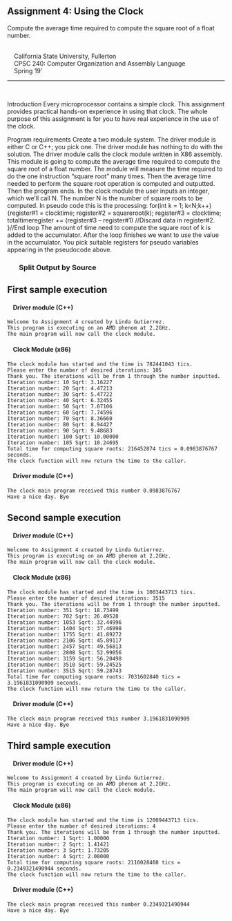 ## Assignment 4: Using the Clock
Compute the average time required to compute the square root of a float number.

<br/>&nbsp;&nbsp;&nbsp;&nbsp;California State University, Fullerton
<br/>&nbsp;&nbsp;&nbsp;&nbsp;CPSC 240: Computer Organization and Assembly Language
<br/>&nbsp;&nbsp;&nbsp;&nbsp;Spring 19'
***
<br/>


Introduction
Every microprocessor contains a simple clock. This assignment provides practical hands-on
experience in using that clock. The whole purpose of this assignment is for you to have real
experience in the use of the clock.

Program requirements
Create a two module system. The driver module is either C or C++; you pick one. The driver
module has nothing to do with the solution.
The driver module calls the clock module written in X86 assembly. This module is going to
compute the average time required to compute the square root of a float number. The module
will measure the time required to do the one instruction “square root” many times. Then the
average time needed to perform the square root operation is computed and outputted. Then the
program ends.
In the clock module the user inputs an integer, which we’ll call N. The number N is the number
of square roots to be computed. In pseudo code this is the processing:
for(int k = 1; k<N;k++)
{register#1 = clocktime;
register#2 = squareroot(k);
register#3 = clocktime;
totaltimeregister += (register#3 – register#1)
//Discard data in register#2.
}//End loop
The amount of time need to compute the square root of k is added to the accumulator. After the
loop finishes we want to use the value in the accumulator.
You pick suitable registers for pseudo variables appearing in the pseudocode above.



### &nbsp;&nbsp;&nbsp;&nbsp;&nbsp;&nbsp; Split Output by Source


## First sample execution

#### &nbsp;&nbsp;&nbsp; Driver module (C++)
```
Welcome to Assignment 4 created by Linda Gutierrez.
This program is executing on an AMD phenom at 2.2GHz.
The main program will now call the clock module.
```

#### &nbsp;&nbsp;&nbsp; Clock Module (x86)
```
The clock module has started and the time is 782441043 tics.
Please enter the number of desired iterations: 105
Thank you. The iterations will be from 1 through the number inputted.
Iteration number: 10 Sqrt: 3.16227
Iteration number: 20 Sqrt: 4.47213
Iteration number: 30 Sqrt: 5.47722
Iteration number: 40 Sqrt: 6.32455
Iteration number: 50 Sqrt: 7.07106
Iteration number: 60 Sqrt: 7.74596
Iteration number: 70 Sqrt: 8.36660
Iteration number: 80 Sqrt: 8.94427
Iteration number: 90 Sqrt: 9.48683
Iteration number: 100 Sqrt: 10.00000
Iteration number: 105 Sqrt: 10.24695
Total time for computing square roots: 216452874 tics = 0.0983876767 seconds.
The clock function will now return the time to the caller.
```

#### &nbsp;&nbsp;&nbsp; Driver module (C++)
```
The clock main program received this number 0.0983876767
Have a nice day. Bye
```



## Second sample execution

#### &nbsp;&nbsp;&nbsp; Driver module (C++)
```
Welcome to Assignment 4 created by Linda Gutierrez.
This program is executing on an AMD phenom at 2.2GHz.
The main program will now call the clock module.
```

#### &nbsp;&nbsp;&nbsp; Clock Module (x86)
```
The clock module has started and the time is 1003443713 tics.
Please enter the number of desired iterations: 3515
Thank you. The iterations will be from 1 through the number inputted.
Iteration number: 351 Sqrt: 18.73499
Iteration number: 702 Sqrt: 26.49528
Iteration number: 1053 Sqrt: 32.44996
Iteration number: 1404 Sqrt: 37.46998
Iteration number: 1755 Sqrt: 41.89272
Iteration number: 2106 Sqrt: 45.89117
Iteration number: 2457 Sqrt: 49.56813
Iteration number: 2808 Sqrt: 52.99056
Iteration number: 3159 Sqrt: 56.20498
Iteration number: 3510 Sqrt: 59.24525
Iteration number: 3515 Sqrt: 59.28743
Total time for computing square roots: 7031602840 tics = 3.1961831090909 seconds.
The clock function will now return the time to the caller.
```

#### &nbsp;&nbsp;&nbsp; Driver module (C++)
```
The clock main program received this number 3.1961831090909
Have a nice day. Bye
```


## Third sample execution

#### &nbsp;&nbsp;&nbsp; Driver module (C++)
```
Welcome to Assignment 4 created by Linda Gutierrez.
This program is executing on an AMD phenom at 2.2GHz.
The main program will now call the clock module.
```

#### &nbsp;&nbsp;&nbsp; Clock Module (x86)
```
The clock module has started and the time is 12009443713 tics.
Please enter the number of desired iterations: 4
Thank you. The iterations will be from 1 through the number inputted.
Iteration number: 1 Sqrt: 1.00000
Iteration number: 2 Sqrt: 1.41421
Iteration number: 3 Sqrt: 1.73205
Iteration number: 4 Sqrt: 2.00000
Total time for computing square roots: 2116028408 tics = 0.2349321490944 seconds.
The clock function will now return the time to the caller.
```

#### &nbsp;&nbsp;&nbsp; Driver module (C++)
```
The clock main program received this number 0.2349321490944
Have a nice day. Bye
```
